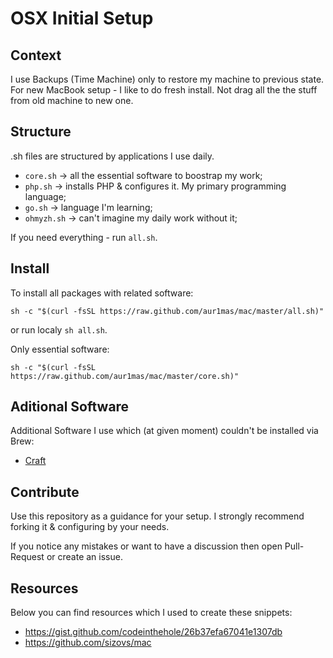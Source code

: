 # OSX Initial Setup

## Context
I use Backups (Time Machine) only to restore my machine to previous state. For new MacBook setup - I like to do fresh install. Not drag all the the stuff from old machine to new one.

## Structure

.sh files are structured by applications I use daily.

- `core.sh` -> all the essential software to boostrap my work;
- `php.sh` -> installs PHP & configures it. My primary programming language;
- `go.sh` -> language I'm learning;
- `ohmyzh.sh` -> can't imagine my daily work without it;

If you need everything - run `all.sh`.

## Install

To install all packages with related software:

```
sh -c "$(curl -fsSL https://raw.github.com/aur1mas/mac/master/all.sh)"
```

or run localy `sh all.sh`.

Only essential software:

```
sh -c "$(curl -fsSL https://raw.github.com/aur1mas/mac/master/core.sh)"
```

## Aditional Software

Additional Software I use which (at given moment) couldn't be installed via Brew:

- [Craft](https://www.craft.do/)

## Contribute

Use this repository as a guidance for your setup. I strongly recommend forking it & configuring by your needs.

If you notice any mistakes or want to have a discussion then open Pull-Request or create an issue.

## Resources

Below you can find resources which I used to create these snippets:

- https://gist.github.com/codeinthehole/26b37efa67041e1307db
- https://github.com/sizovs/mac
